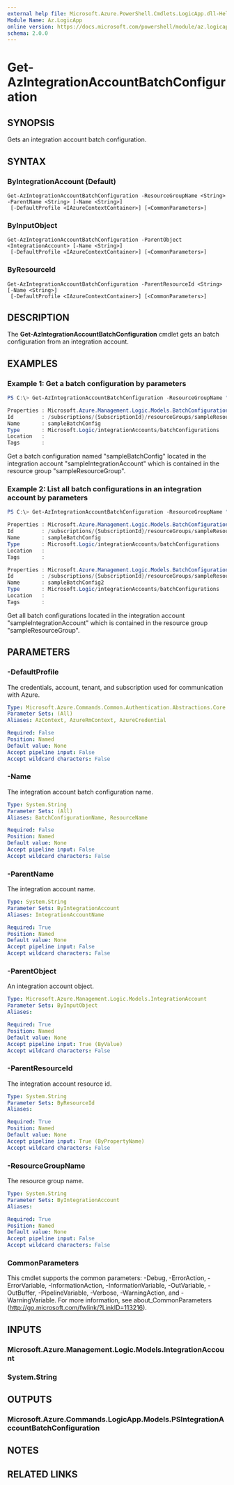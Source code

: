 ```yaml
---
external help file: Microsoft.Azure.PowerShell.Cmdlets.LogicApp.dll-Help.xml
Module Name: Az.LogicApp
online version: https://docs.microsoft.com/powershell/module/az.logicapp/get-azintegrationaccountbatchconfiguration
schema: 2.0.0
---
```


# Get-AzIntegrationAccountBatchConfiguration

## SYNOPSIS
Gets an integration account batch configuration.

## SYNTAX

### ByIntegrationAccount (Default)
```
Get-AzIntegrationAccountBatchConfiguration -ResourceGroupName <String> -ParentName <String> [-Name <String>]
 [-DefaultProfile <IAzureContextContainer>] [<CommonParameters>]
```

### ByInputObject
```
Get-AzIntegrationAccountBatchConfiguration -ParentObject <IntegrationAccount> [-Name <String>]
 [-DefaultProfile <IAzureContextContainer>] [<CommonParameters>]
```

### ByResourceId
```
Get-AzIntegrationAccountBatchConfiguration -ParentResourceId <String> [-Name <String>]
 [-DefaultProfile <IAzureContextContainer>] [<CommonParameters>]
```

## DESCRIPTION
The **Get-AzIntegrationAccountBatchConfiguration** cmdlet gets an batch configuration from an integration account.

## EXAMPLES

### Example 1: Get a batch configuration by parameters
```powershell
PS C:\> Get-AzIntegrationAccountBatchConfiguration -ResourceGroupName "sampleResourceGroup" -IntegrationAccountName "sampleIntegrationAccount" -BatchConfigurationName "sampleBatchConfig"

Properties : Microsoft.Azure.Management.Logic.Models.BatchConfigurationProperties
Id         : /subscriptions/{SubscriptionId}/resourceGroups/sampleResourceGroup/providers/Microsoft.Logic/integrationAccounts/sampleIntegrationAccount/batchConfigurations/sampleBatchConfig
Name       : sampleBatchConfig
Type       : Microsoft.Logic/integrationAccounts/batchConfigurations
Location   :
Tags       :

```

Get a batch configuration named "sampleBatchConfig" located in the integration account "sampleIntegrationAccount" which is contained in the resource group "sampleResourceGroup".

### Example 2: List all batch configurations in an integration account by parameters
```powershell
PS C:\> Get-AzIntegrationAccountBatchConfiguration -ResourceGroupName "sampleResourceGroup" -IntegrationAccountName "sampleIntegrationAccount"

Properties : Microsoft.Azure.Management.Logic.Models.BatchConfigurationProperties
Id         : /subscriptions/{SubscriptionId}/resourceGroups/sampleResourceGroup/providers/Microsoft.Logic/integrationAccounts/sampleIntegrationAccount/batchConfigurations/sampleBatchConfig
Name       : sampleBatchConfig
Type       : Microsoft.Logic/integrationAccounts/batchConfigurations
Location   :
Tags       :

Properties : Microsoft.Azure.Management.Logic.Models.BatchConfigurationProperties
Id         : /subscriptions/{SubscriptionId}/resourceGroups/sampleResourceGroup/providers/Microsoft.Logic/integrationAccounts/sampleIntegrationAccount/batchConfigurations/sampleBatchConfig2
Name       : sampleBatchConfig2
Type       : Microsoft.Logic/integrationAccounts/batchConfigurations
Location   :
Tags       :

```

Get all batch configurations located in the integration account "sampleIntegrationAccount" which is contained in the resource group "sampleResourceGroup".

## PARAMETERS

### -DefaultProfile
The credentials, account, tenant, and subscription used for communication with Azure.

```yaml
Type: Microsoft.Azure.Commands.Common.Authentication.Abstractions.Core.IAzureContextContainer
Parameter Sets: (All)
Aliases: AzContext, AzureRmContext, AzureCredential

Required: False
Position: Named
Default value: None
Accept pipeline input: False
Accept wildcard characters: False
```

### -Name
The integration account batch configuration name.

```yaml
Type: System.String
Parameter Sets: (All)
Aliases: BatchConfigurationName, ResourceName

Required: False
Position: Named
Default value: None
Accept pipeline input: False
Accept wildcard characters: False
```

### -ParentName
The integration account name.

```yaml
Type: System.String
Parameter Sets: ByIntegrationAccount
Aliases: IntegrationAccountName

Required: True
Position: Named
Default value: None
Accept pipeline input: False
Accept wildcard characters: False
```

### -ParentObject
An integration account object.

```yaml
Type: Microsoft.Azure.Management.Logic.Models.IntegrationAccount
Parameter Sets: ByInputObject
Aliases:

Required: True
Position: Named
Default value: None
Accept pipeline input: True (ByValue)
Accept wildcard characters: False
```

### -ParentResourceId
The integration account resource id.

```yaml
Type: System.String
Parameter Sets: ByResourceId
Aliases:

Required: True
Position: Named
Default value: None
Accept pipeline input: True (ByPropertyName)
Accept wildcard characters: False
```

### -ResourceGroupName
The resource group name.

```yaml
Type: System.String
Parameter Sets: ByIntegrationAccount
Aliases:

Required: True
Position: Named
Default value: None
Accept pipeline input: False
Accept wildcard characters: False
```

### CommonParameters
This cmdlet supports the common parameters: -Debug, -ErrorAction, -ErrorVariable, -InformationAction, -InformationVariable, -OutVariable, -OutBuffer, -PipelineVariable, -Verbose, -WarningAction, and -WarningVariable. For more information, see about_CommonParameters (http://go.microsoft.com/fwlink/?LinkID=113216).

## INPUTS

### Microsoft.Azure.Management.Logic.Models.IntegrationAccount

### System.String

## OUTPUTS

### Microsoft.Azure.Commands.LogicApp.Models.PSIntegrationAccountBatchConfiguration

## NOTES

## RELATED LINKS
